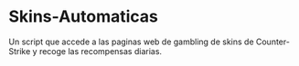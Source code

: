 # Skins-Automaticas
Un script que accede a las paginas web de gambling de skins de Counter-Strike y recoge las recompensas diarias. 

